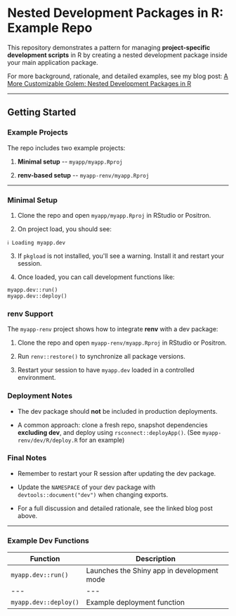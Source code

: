 # Nested Development Packages in R: Example Repo

This repository demonstrates a pattern for managing **project-specific
development scripts** in R by creating a nested development package inside your
main application package.

For more background, rationale, and detailed examples, see my blog post:
[A More Customizable Golem: Nested Development Packages in R](http://www.kylehusmann.com/posts/2025/r-nested-development-packages)

---

## Getting Started

### Example Projects

The repo includes two example projects:

1.  **Minimal setup** -- `myapp/myapp.Rproj`

2.  **renv-based setup** -- `myapp-renv/myapp.Rproj`

---

### Minimal Setup

1.  Clone the repo and open `myapp/myapp.Rproj` in RStudio or Positron.

2.  On project load, you should see:

```
ℹ Loading myapp.dev
```

3.  If `pkgload` is not installed, you'll see a warning. Install it and restart
    your session.

4.  Once loaded, you can call development functions like:

```
myapp.dev::run()
myapp.dev::deploy()

```

### renv Support

The `myapp-renv` project shows how to integrate **renv** with a dev package:

1.  Clone the repo and open `myapp-renv/myapp.Rproj` in RStudio or Positron.

2.  Run `renv::restore()` to synchronize all package versions.

3.  Restart your session to have `myapp.dev` loaded in a controlled environment.

### Deployment Notes

- The dev package should **not** be included in production deployments.

- A common approach: clone a fresh repo, snapshot dependencies **excluding
  dev**, and deploy using `rsconnect::deployApp()`. (See
  `myapp-renv/dev/R/deploy.R` for an example)

### Final Notes

- Remember to restart your R session after updating the dev package.

- Update the `NAMESPACE` of your dev package with `devtools::document("dev")`
  when changing exports.

- For a full discussion and detailed rationale, see the linked blog post above.

---

### Example Dev Functions

| Function              | Description                                |
| --------------------- | ------------------------------------------ |
| `myapp.dev::run()`    | Launches the Shiny app in development mode |
| ---                   | ---                                        |
| `myapp.dev::deploy()` | Example deployment function                |
